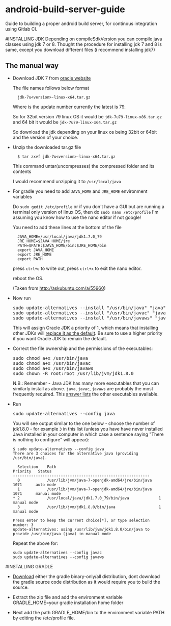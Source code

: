 # android-build-server-guide
Guide to building a proper android build server, for continous integration using Gitlab CI.

#INSTALLING JDK
Depending on compileSdkVersion you can compile java classes using jdk 7 or 8.
Thought the procedure for installing jdk 7 and 8 is same, except you download different files (i recommend installing jdk7)

## The manual way

- Download JDK 7 from [oracle website](http://www.oracle.com/technetwork/java/javase/downloads/jdk7-downloads-1880260.html)

   The file names follows below format

        jdk-7u<version>-linux-x64.tar.gz

   Where <version> is the update number currently the latest is 79.

   So for 32bit version 79 linux OS it would be `jdk-7u79-linux-x86.tar.gz` and 64 bit it would be `jdk-7u79-linux-x64.tar.gz`

   So download the jdk depending on your linux os being 32bit or 64bit and the version of your choice.

- Unzip the downloaded tar.gz file

        $ tar zxvf jdk-7u<version>-linux-x64.tar.gz

   This command untar(uncompresses) the compressed folder and its contents

   I would recommend unzipping it to `/usr/local/java`

- For gradle you need to add `JAVA_HOME` and `JRE_HOME` environment variables
   
   Do `sudo gedit /etc/profile` or if you don't have a GUI but are running a terminal only version of linux OS, then do `sudo nano /etc/profile` I'm assuming you know how to use the nano editor if not google!

   You need to add these lines at the bottom of the file

        JAVA_HOME=/usr/local/java/jdk1.7.0_79
        JRE_HOME=$JAVA_HOME/jre
        PATH=$PATH:$JAVA_HOME/bin:$JRE_HOME/bin
        export JAVA_HOME
        export JRE_HOME
        export PATH

   press `ctrl+o` to write out, press `ctrl+x` to exit the nano editor.

   reboot the OS.

   (Taken from http://askubuntu.com/a/55960)
*   Now run

    <pre>sudo update-alternatives --install "/usr/bin/java" "java" "/usr/local/java/jdk1.7.0_79/bin/java" 1
    sudo update-alternatives --install "/usr/bin/javac" "javac" "/usr/lib/jvm/jdk1.7.0_79/bin/javac" 1
    sudo update-alternatives --install "/usr/bin/javaws" "javaws" "/usr/lib/jvm/jdk1.7.0_79/bin/javaws" 1
    </pre>

    This will assign Oracle JDK a priority of 1, which means that installing other JDKs will [replace it as the default](http://askubuntu.com/q/344059/23678). Be sure to use a higher priority if you want Oracle JDK to remain the default.

*   Correct the file ownership and the permissions of the executables:

    <pre>sudo chmod a+x /usr/bin/java
    sudo chmod a+x /usr/bin/javac
    sudo chmod a+x /usr/bin/javaws
    sudo chown -R root:root /usr/lib/jvm/jdk1.8.0
    </pre>

    N.B.: Remember - Java JDK has many more executables that you can similarly install as above. `java`, `javac`, `javaws` are probably the most frequently required. This [answer lists](http://askubuntu.com/a/68227/14356) the other executables available.

*   Run

    <pre>sudo update-alternatives --config java
    </pre>

    You will see output similar to the one below - choose the number of jdk1.8.0 - for example `3` in this list (unless you have have never installed Java installed in your computer in which case a sentence saying "There is nothing to configure" will appear):

        $ sudo update-alternatives --config java
        There are 3 choices for the alternative java (providing /usr/bin/java).

          Selection    Path                                            Priority   Status
        ------------------------------------------------------------
          0            /usr/lib/jvm/java-7-openjdk-amd64/jre/bin/java   1071      auto mode
          1            /usr/lib/jvm/java-7-openjdk-amd64/jre/bin/java   1071      manual mode
        * 2            /usr/local/java/jdk1.7.0_79/bin/java             1         manual mode
          3            /usr/lib/jvm/jdk1.8.0/bin/java                   1         manual mode

        Press enter to keep the current choice[*], or type selection number: 3
        update-alternatives: using /usr/lib/jvm/jdk1.8.0/bin/java to provide /usr/bin/java (java) in manual mode

    Repeat the above for:

        sudo update-alternatives --config javac
        sudo update-alternatives --config javaws

#INSTALLING GRADLE

*   [Download](http://gradle.org/gradle-download/) either the gradle binary-only/all distribution, dont download the gradle source code distribution as it would require you to build the source.

* Extract the zip file and add the environment variable GRADLE_HOME=your gradle installation home folder

* Next add the path GRADLE_HOME/bin to the environment variable PATH by editing the /etc/profile file.
